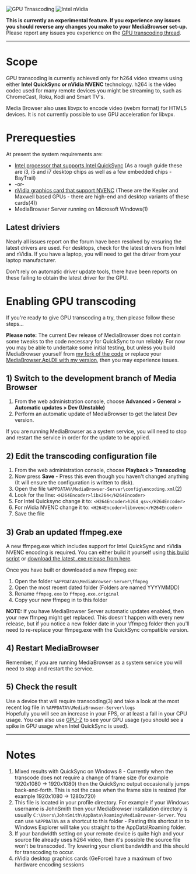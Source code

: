 ![GPU Trnascoding](http://mediabrowser.tv/community/uploads/inline/5895/54b7997749d17_GPU.jpg)
![Intel nVidia](http://mediabrowser.tv/community/uploads/inline/5895/54b799cd222e3_IntelNvidia.jpg)

**This is currently an experimental feature. If you experience any issues you should reverse any changes you make to your MediaBrowser set-up.**  
Please report any issues you experience on the [GPU transcoding thread](http://mediabrowser.tv/community/index.php?/topic/10723-gpu-transcoding/?view=getnewpost).
***
# Scope
GPU transcoding is currently achieved only for h264 video streams using either **Intel QuickSync or nVidia NVENC** technology. h264 is the video codec used for many remote devices you might be streaming to, such as ChromeCast, Roku, Kodi and Smart TV's. 

Media Browser also uses libvpx to encode video (webm format) for HTML5 devices. It is not currently possible to use GPU acceleration for libvpx.

# Prerequesties
At present the system requirements are:  
* [Intel processor that supports Intel QuickSync](http://ark.intel.com/search/advanced?s=t&QuickSyncVideo=true) (As a rough guide these are i3, i5 and i7 desktop chips as well as a few embedded chips - BayTrail)
* -or-
* [nVidia graphics card that support NVENC](https://developer.nvidia.com/nvidia-video-codec-sdk#gpulist) (These are the Kepler and Maxwell based GPUs - there are high-end and desktop variants of these cards(4))
* MediaBrowser Server running on Microsoft Windows(1)

## Latest driviers
Nearly all issues report on the forum have been resolved by ensuring the latest drivers are used. For desktops, check for the latest drivers from Intel and nVidia. If you have a laptop, you will need to get the driver from your laptop manufacturer.

Don't rely on automatic driver update tools, there have been reports on these failing to obtain the latest driver for the GPU.

# Enabling GPU transcoding

If you're ready to give GPU transcoding a try, then please follow these steps...

**Please note:** The current Dev release of MediaBrowser does not contain some tweaks to the code necessary for QuickSync to run reliably. For now you may be able to undertake some initial testing, but unless you build MediaBrowser yourself from [my fork of the code](https://github.com/mjb2000/MediaBrowser) or replace your [MediaBrowser.Api.Dll with my version](https://github.com/mjb2000/MediaBrowser/releases/download/3.0.5490.2/MediaBrowser.Api.dll), then you may experience issues.

## 1) Switch to the development branch of Media Browser  
1. From the web administration console, choose **Advanced > General > Automatic updates > Dev (Unstable)**
2. Perform an automatic update of MediaBrowser to get the latest Dev version.

If you are running MediaBrowser as a system service, you will need to stop and restart the service in order for the update to be applied.

## 2) Edit the transcoding configuration file
1. From the web administration console, choose **Playback > Transcoding**
2. Now press **Save** - Press this even though you haven't changed anything (It will ensure the configuration is written to disk).
3. Open the file `%APPDATA%\MediaBrowser-Server\config\encoding.xml`(2)
4. Look for the line: `<H264Encoder>libx264</H264Encoder>`
5. For Intel Quicksync change it to: `<H264Encoder>h264_qsv</H264Encoder>`
6. For nVidia NVENC change it to: `<H264Encoder>libnvenc</H264Encoder>`
7. Save the file

## 3) Grab an updated ffmpeg.exe
A new ffmpeg.exe which includes support for Intel QuickSync and nVidia NVENC encoding is required. You can either build it yourself using [this build script](https://github.com/mjb2000/media-autobuild_suite) or [download the latest .exe release from here](https://github.com/mjb2000/media-autobuild_suite/releases/download/1.3/ffmpeg.exe).

Once you have built or downloaded a new ffmpeg.exe:

1. Open the folder `%APPDATA%\MediaBrowser-Server\ffmpeg`
2. Open the most recent dated folder (Folders are named YYYYMMDD)
3. Rename `ffmpeg.exe` to `ffmpeg.exe.original`
4. Copy your new ffmpeg in to this folder

**NOTE:** If you have MediaBrowser Server automatic updates enabled, then your new ffmpeg might get replaced. This doesn't happen with every new release, but if you notice a new folder date in your \ffmpeg folder then you'll need to re-replace your ffmpeg.exe with the QuickSync compatible version.

## 4) Restart MediaBrowser
Remember, if you are running MediaBrowser as a system service you will need to stop and restart the service.

## 5) Check the result
Use a device that will require transcoding(3) and take a look at the most recent log file in `%APPDATA%\MediaBrowser-Server\logs`  
Hopefully you will see an increase in your FPS, or at least a fall in your CPU usage. You can also use [GPU-Z](http://www.techpowerup.com/downloads/SysInfo/GPU-Z/) to see your GPU usage (you should see a spike in GPU usage when Intel QuickSync is used).
***
# Notes
1. Mixed results with QuickSync on Windows 8 - Currently when the transcode does not require a change of frame size (for example 1920x1080 -> 1920x1080) then the QuickSync output occasionally jumps back-and-forth. This is not the case when the frame size is resized (for example 1920x1080 -> 1280x720)
2. This file is located in your profile directory. For example if your Windows username is JohnSmith then your MediaBrowser installation directory is usually `C:\Users\JohnSmith\AppData\Roaming\MediaBrowser-Server`. You can use `%APPDATA%` as a shortcut to this folder - Pasting this shortcut in to Windows Explorer will take you straight to the AppData\Roaming folder.
3. If your bandwidth setting on your remote device is quite high and your source file already uses h264 video, then it's possible the source file won't be transcoded. Try lowering your client bandwidth and this should for transcoding to occur.
4. nVidia desktop graphics cards (GeForce) have a maximum of two hardware encoding sessions